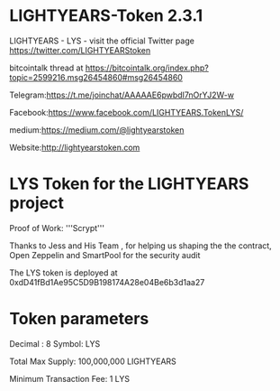 # LIGHTYEARS-Token  2.3.1

LIGHTYEARS - LYS - visit the official Twitter page https://twitter.com/LIGHTYEARStoken 

bitcointalk thread at https://bitcointalk.org/index.php?topic=2599216.msg26454860#msg26454860

Telegram:https://t.me/joinchat/AAAAAE6pwbdI7nOrYJ2W-w

Facebook:https://www.facebook.com/LIGHTYEARS.TokenLYS/

medium:https://medium.com/@lightyearstoken

Website:http://lightyearstoken.com


# LYS Token for the LIGHTYEARS project

Proof of Work: '''Scrypt'''

Thanks to Jess and His Team , for helping us shaping the the contract, Open Zeppelin and SmartPool for the security audit

The LYS token is deployed at 0xdD41fBd1Ae95C5D9B198174A28e04Be6b3d1aa27


# Token parameters
Decimal : 8
Symbol: LYS

Total Max Supply: 100,000,000 LIGHTYEARS

Minimum Transaction Fee: 1 LYS

